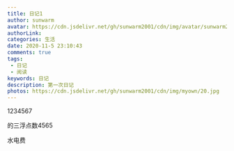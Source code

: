 ```yaml
---
title: 日记1
author: sunwarm
avatar: https://cdn.jsdelivr.net/gh/sunwarm2001/cdn/img/avatar/sunwarm2001.jpg
authorLink: 
categories: 生活
date: 2020-11-5 23:10:43
comments: true
tags:   
 - 日记
 - 阅读
keywords: 日记
description: 第一次日记
photos: https://cdn.jsdelivr.net/gh/sunwarm2001/cdn/img/myown/20.jpg
---
```


1234567

的三浮点数4565 

水电费